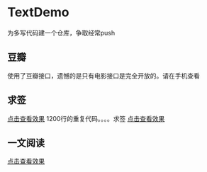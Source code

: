 # TextDemo
为多写代码建一个仓库，争取经常push
## 豆瓣
使用了豆瓣接口，遗憾的是只有电影接口是完全开放的。请在手机查看

## 求签
<a href="https://byinwind.github.io/TestDemo/douban/view/">点击查看效果</a>
1200行的重复代码。。。。求签
<a href="https://byinwind.github.io/TestDemo/sign/">点击查看效果</a>

## 一文阅读
<a href="https://byinwind.github.io/TestDemo/yiwen/">点击查看效果</a>
